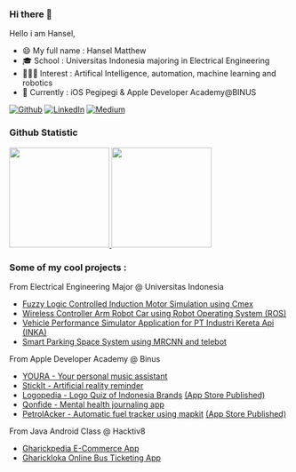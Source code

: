 ### Hi there 👋
Hello i am Hansel,
- 😄 My full name   : Hansel Matthew
- 🎓 School         : Universitas Indonesia majoring in Electrical Engineering
- 👨🏼‍💻 Interest       : Artifical Intelligence, automation, machine learning and robotics
- 🙇 Currently      : iOS Pegipegi & Apple Developer Academy@BINUS

<p><a href="https://github.com/hnslmp" target="_blank"><img alt="Github" src="https://img.shields.io/badge/GitHub-%2312100E.svg?&style=for-the-badge&logo=Github&logoColor=white" /></a> 
<a href="https://www.linkedin.com/in/hanselmatthew/" target="_blank"><img alt="LinkedIn" src="https://img.shields.io/badge/linkedin-%230077B5.svg?&style=for-the-badge&logo=linkedin&logoColor=white" /></a> 
<a href="https://hnslmp.medium.com/" target="_blank"><img alt="Medium" src="https://img.shields.io/badge/medium-%2312100E.svg?&style=for-the-badge&logo=medium&logoColor=white" /></a>
</p>

### Github Statistic
<p align="left">
<a href="https://github.com/hnslmp">
  <img height="180em" src="https://github-readme-stats-eight-theta.vercel.app/api?username=hnslmp&show_icons=true&theme=algolia&include_all_commits=true&count_private=true"/>
  <img height="180em" src="https://github-readme-stats-eight-theta.vercel.app/api/top-langs/?username=hnslmp&hide=Jupyter Notebook&layout=compact&langs_count=8&theme=algolia"/>
</a>
</p>

### Some of my cool projects :
From Electrical Engineering Major @ Universitas Indonesia
- <a href="https://github.com/hnslmp/flcin_cmex">Fuzzy Logic Controlled Induction Motor Simulation using Cmex</a>
- <a href="https://github.com/hnslmp/armrobotcar_ros">Wireless Controller Arm Robot Car using Robot Operating System (ROS)</a>
- <a href="https://github.com/hnslmp/inka_vehicleperformance">Vehicle Performance Simulator Application for PT Industri Kereta Api (INKA)</a>
- <a href="https://github.com/hnslmp/smartparkingFTUI">Smart Parking Space System using MRCNN and telebot</a>

From Apple Developer Academy @ Binus
- <a href="https://github.com/melvnl/youra-v2">YOURA - Your personal music assistant</a>
- <a href="https://github.com/hnslmp/stickit">StickIt - Artificial reality reminder</a>
- <a href="https://github.com/RenzoAlvaroshan/Logo-Quiz-App">Logopedia - Logo Quiz of Indonesia Brands</a> <a href="https://apps.apple.com/id/app/logopedia/id1626268760">(App Store Published)</a>
- <a href="https://github.com/hnslmp/qonfide">Qonfide - Mental health journaling app</a>
- <a href="https://github.com/hnslmp/PetrolAcker">PetrolAcker - Automatic fuel tracker using mapkit</a> <a href="https://apps.apple.com/id/app/petrolacker/id1636276491">(App Store Published)</a>




From Java Android Class @ Hacktiv8
- <a href="https://github.com/hnslmp/FinalProject2_E-Commerce-App">Gharickpedia E-Commerce App</a>
- <a href="https://github.com/hnslmp/FinalProject4-Bus-Ticketing-App">Gharickloka Online Bus Ticketing App</a>
